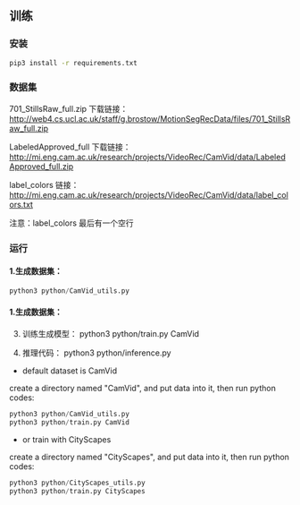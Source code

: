 ## 训练

### 安装
```bash
pip3 install -r requirements.txt
```

### 数据集
701_StillsRaw_full.zip 下载链接：
http://web4.cs.ucl.ac.uk/staff/g.brostow/MotionSegRecData/files/701_StillsRaw_full.zip

LabeledApproved_full 下载链接：
http://mi.eng.cam.ac.uk/research/projects/VideoRec/CamVid/data/LabeledApproved_full.zip

label_colors 链接：
http://mi.eng.cam.ac.uk/research/projects/VideoRec/CamVid/data/label_colors.txt

注意：label_colors 最后有一个空行

### 运行
#### 1.生成数据集：
```python
python3 python/CamVid_utils.py
```

#### 1.生成数据集：
3. 训练生成模型：
python3 python/train.py CamVid

4. 推理代码：
python3 python/inference.py
- default dataset is CamVid

create a directory named "CamVid", and put data into it, then run python codes:
```python
python3 python/CamVid_utils.py 
python3 python/train.py CamVid
```

- or train with CityScapes

create a directory named "CityScapes", and put data into it, then run python codes:
```python
python3 python/CityScapes_utils.py 
python3 python/train.py CityScapes
```

